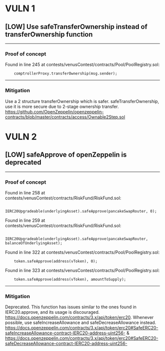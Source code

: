 # VULN 1 

## [LOW] Use safeTransferOwnership instead of transferOwnership function
------------------------------------------------------------------------ 

### Proof of concept 

Found in line 245 at contests/venusContest/contracts/Pool/PoolRegistry.sol:

        comptrollerProxy.transferOwnership(msg.sender);

------------------------------------------------------------------------ 

### Mitigation 

Use a 2 structure transferOwnership which is safer. safeTransferOwnership, use it is more secure due to 2-stage ownership transfer. https://github.com/OpenZeppelin/openzeppelin-contracts/blob/master/contracts/access/Ownable2Step.sol










# VULN 2 

## [LOW] safeApprove of openZeppelin is deprecated
------------------------------------------------------------------------ 

### Proof of concept 

Found in line 258 at contests/venusContest/contracts/RiskFund/RiskFund.sol:

                    IERC20Upgradeable(underlyingAsset).safeApprove(pancakeSwapRouter, 0);


Found in line 259 at contests/venusContest/contracts/RiskFund/RiskFund.sol:

                    IERC20Upgradeable(underlyingAsset).safeApprove(pancakeSwapRouter, balanceOfUnderlyingAsset);


Found in line 322 at contests/venusContest/contracts/Pool/PoolRegistry.sol:

        token.safeApprove(address(vToken), 0);


Found in line 323 at contests/venusContest/contracts/Pool/PoolRegistry.sol:

        token.safeApprove(address(vToken), amountToSupply);

------------------------------------------------------------------------ 

### Mitigation 

Deprecated. This function has issues similar to the ones found in IERC20.approve, and its usage is discouraged. https://docs.openzeppelin.com/contracts/3.x/api/token/erc20. Whenever possible, use safeIncreaseAllowance and safeDecreaseAllowance instead. https://docs.openzeppelin.com/contracts/3.x/api/token/erc20#SafeERC20-safeIncreaseAllowance-contract-IERC20-address-uint256- & https://docs.openzeppelin.com/contracts/3.x/api/token/erc20#SafeERC20-safeDecreaseAllowance-contract-IERC20-address-uint256-
